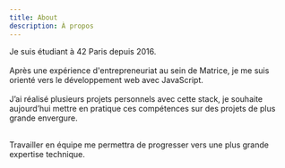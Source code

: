 ```yaml
---
title: About
description: À propos
---
```


Je suis étudiant à <span>42 Paris</span> depuis 2016.
</br></br>
Après une expérience d'<span>entrepreneuriat</span> au sein de Matrice, je me suis orienté vers le développement web avec <span>JavaScript</span>.
</br></br>
J’ai réalisé plusieurs <span>projets personnels</span> avec cette stack, je souhaite aujourd’hui mettre en pratique ces compétences sur des projets de plus grande envergure.
</br></br>

Travailler en équipe me permettra de progresser vers une plus grande expertise technique.
